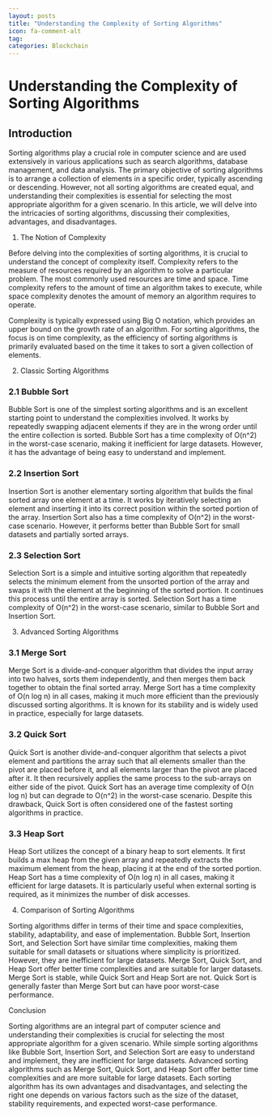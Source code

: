 ```yaml
---
layout: posts
title: "Understanding the Complexity of Sorting Algorithms"
icon: fa-comment-alt
tag:      
categories: Blockchain
---
```



# Understanding the Complexity of Sorting Algorithms

## Introduction

Sorting algorithms play a crucial role in computer science and are used extensively in various applications such as search algorithms, database management, and data analysis. The primary objective of sorting algorithms is to arrange a collection of elements in a specific order, typically ascending or descending. However, not all sorting algorithms are created equal, and understanding their complexities is essential for selecting the most appropriate algorithm for a given scenario. In this article, we will delve into the intricacies of sorting algorithms, discussing their complexities, advantages, and disadvantages.

1. The Notion of Complexity

Before delving into the complexities of sorting algorithms, it is crucial to understand the concept of complexity itself. Complexity refers to the measure of resources required by an algorithm to solve a particular problem. The most commonly used resources are time and space. Time complexity refers to the amount of time an algorithm takes to execute, while space complexity denotes the amount of memory an algorithm requires to operate.

Complexity is typically expressed using Big O notation, which provides an upper bound on the growth rate of an algorithm. For sorting algorithms, the focus is on time complexity, as the efficiency of sorting algorithms is primarily evaluated based on the time it takes to sort a given collection of elements.

2. Classic Sorting Algorithms

### 2.1 Bubble Sort

Bubble Sort is one of the simplest sorting algorithms and is an excellent starting point to understand the complexities involved. It works by repeatedly swapping adjacent elements if they are in the wrong order until the entire collection is sorted. Bubble Sort has a time complexity of O(n^2) in the worst-case scenario, making it inefficient for large datasets. However, it has the advantage of being easy to understand and implement.

### 2.2 Insertion Sort

Insertion Sort is another elementary sorting algorithm that builds the final sorted array one element at a time. It works by iteratively selecting an element and inserting it into its correct position within the sorted portion of the array. Insertion Sort also has a time complexity of O(n^2) in the worst-case scenario. However, it performs better than Bubble Sort for small datasets and partially sorted arrays.

### 2.3 Selection Sort

Selection Sort is a simple and intuitive sorting algorithm that repeatedly selects the minimum element from the unsorted portion of the array and swaps it with the element at the beginning of the sorted portion. It continues this process until the entire array is sorted. Selection Sort has a time complexity of O(n^2) in the worst-case scenario, similar to Bubble Sort and Insertion Sort.

3. Advanced Sorting Algorithms

### 3.1 Merge Sort

Merge Sort is a divide-and-conquer algorithm that divides the input array into two halves, sorts them independently, and then merges them back together to obtain the final sorted array. Merge Sort has a time complexity of O(n log n) in all cases, making it much more efficient than the previously discussed sorting algorithms. It is known for its stability and is widely used in practice, especially for large datasets.

### 3.2 Quick Sort

Quick Sort is another divide-and-conquer algorithm that selects a pivot element and partitions the array such that all elements smaller than the pivot are placed before it, and all elements larger than the pivot are placed after it. It then recursively applies the same process to the sub-arrays on either side of the pivot. Quick Sort has an average time complexity of O(n log n) but can degrade to O(n^2) in the worst-case scenario. Despite this drawback, Quick Sort is often considered one of the fastest sorting algorithms in practice.

### 3.3 Heap Sort

Heap Sort utilizes the concept of a binary heap to sort elements. It first builds a max heap from the given array and repeatedly extracts the maximum element from the heap, placing it at the end of the sorted portion. Heap Sort has a time complexity of O(n log n) in all cases, making it efficient for large datasets. It is particularly useful when external sorting is required, as it minimizes the number of disk accesses.

4. Comparison of Sorting Algorithms

Sorting algorithms differ in terms of their time and space complexities, stability, adaptability, and ease of implementation. Bubble Sort, Insertion Sort, and Selection Sort have similar time complexities, making them suitable for small datasets or situations where simplicity is prioritized. However, they are inefficient for large datasets. Merge Sort, Quick Sort, and Heap Sort offer better time complexities and are suitable for larger datasets. Merge Sort is stable, while Quick Sort and Heap Sort are not. Quick Sort is generally faster than Merge Sort but can have poor worst-case performance.

Conclusion

Sorting algorithms are an integral part of computer science and understanding their complexities is crucial for selecting the most appropriate algorithm for a given scenario. While simple sorting algorithms like Bubble Sort, Insertion Sort, and Selection Sort are easy to understand and implement, they are inefficient for large datasets. Advanced sorting algorithms such as Merge Sort, Quick Sort, and Heap Sort offer better time complexities and are more suitable for large datasets. Each sorting algorithm has its own advantages and disadvantages, and selecting the right one depends on various factors such as the size of the dataset, stability requirements, and expected worst-case performance.